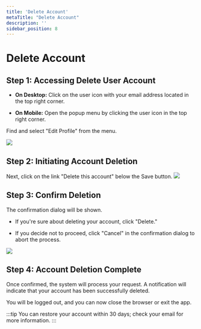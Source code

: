 ```yaml
---
title: 'Delete Account'
metaTitle: "Delete Account"
description: ''
sidebar_position: 8
---
```


# Delete Account

## Step 1: Accessing Delete User Account

- **On Desktop:**
  Click on the user icon with your email address located in the top right corner.

- **On Mobile:**
  Open the popup menu by clicking the user icon in the top right corner.

Find and select "Edit Profile" from the menu.

<img src="/img/screenshots/edit-profile-1.png" class="img-50"/>

## Step 2: Initiating Account Deletion

Next, click on the link "Delete this account" below the Save button.
<img src="/img/screenshots/edit-profile-2.png" class="img-50"/>

## Step 3: Confirm Deletion

The confirmation dialog will be shown.

- If you're sure about deleting your account, click "Delete."

- If you decide not to proceed, click "Cancel" in the confirmation dialog to abort the process.

<img src="/img/screenshots/delete-profile-1.png" class="img-50"/>

## Step 4: Account Deletion Complete

Once confirmed, the system will process your request. A notification will indicate that your account has been successfully deleted.

You will be logged out, and you can now close the browser or exit the app.

:::tip
You can restore your account within 30 days; check your email for more information.
:::
